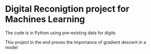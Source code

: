 Digital Reconigtion project for Machines Learning  
=======================================================  
The code is in Python using pre-existing data for digits  

This project in the end proves the importance of gradient descent in a model  
